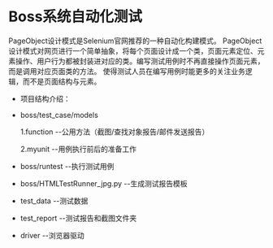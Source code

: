 # Boss系统自动化测试


 PageObject设计模式是Selenium官网推荐的一种自动化构建模式。
 PageObject设计模式对网页进行一个简单抽象，将每个页面设计成一个类，页面元素定位、元素操作、用户行为都被封装进对应的类。编写测试用例时不再直接操作页面元素，而是调用对应页面类的方法。
 使得测试人员在编写用例时能更多的关注业务逻辑，而不是页面结构与元素。
  * 项目结构介绍：
  * boss/test_case/models
  
    1.function --公用方法（截图/查找对象报告/邮件发送报告）
    
    2.myunit --用例执行前后的准备工作
  
  * boss/runtest 
    --执行测试用例
  
  * boss/HTMLTestRunner_jpg.py 
    --生成测试报告模板
  
  * test_data 
    --测试数据
 
  * test_report
    --测试报告和截图文件夹
     
  * driver
     --浏览器驱动
     
    
  
  
  
  
  
  
  

